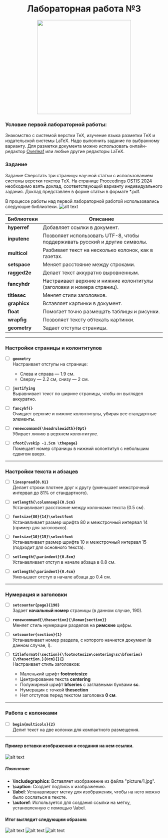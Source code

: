 <h1 align="center"
">Лабораторная работа №3</h1>

<p align="center">
    <img src="Pictures/1.png" width="300" height="300">
</p>

### Условие первой лабораторной работы:
Знакомство с системой верстки TeX, изучение языка разметки TeX и издательской системы LaTeX. Надо выполнить задание по выбранному варианту. Для разметки документа можно использовать онлайн-редактор [Overleaf](https://www.overleaf.com) или любые другие редакторы LaTeX.
### Задание



Задание
Сверстать три страницы научной статьи с использованием системы верстки текстов TeX. На странице [Proceedings OSTIS 2024](https://proc.ostis.net/proc/Proceedings%20OSTIS-2024.pdf) необходимо взять доклад, соответствующий варианту индивидуального задания. Доклад представлен в форме статьи в формате *.pdf.

В процессе работы над первой лабораторной работой использовались следующие библиотеки.
![alt text](Pictures/2.png)


| Библиотеки | Описание |
|--------------|----------|
| **hyperref** | Добавляет ссылки в документ. |
| **inputenc** | Позволяет использовать UTF-8, чтобы поддерживать русский и другие символы. |
| **multicol** | Разбивает текст на несколько колонок, как в газетах. |
| **setspace** | Меняет расстояние между строками. |
| **ragged2e** | Делает текст аккуратно выровненным. |
| **fancyhdr** | Настраивает верхние и нижние колонтитулы (заголовки и номера страниц). |
| **titlesec** | Меняет стили заголовков. |
| **graphicx** | Вставляет картинки в документ. |
| **float**    | Помогает точно размещать таблицы и рисунки. |
| **wrapfig**  | Позволяет тексту обтекать картинки. |
| **geometry** | Задает отступы страницы. |



---

### Настройки страницы и колонтитулов

- [ ] **`geometry`**  
  Настраивает отступы на странице:  
  - Слева и справа — 1.9 см.  
  - Сверху — 2.2 см, снизу — 2 см.

- [ ] **`justifying`**  
  Выравнивает текст по ширине страницы, чтобы он выглядел аккуратно.

- [ ] **`fancyhf{}`**  
  Очищает верхние и нижние колонтитулы, убирая все стандартные элементы.

- [ ] **`renewcommand{\headrulewidth}{0pt}`**  
  Убирает линию в верхнем колонтитуле.

- [ ] **`cfoot{\vskip -1.5cm \thepage}`**  
  Помещает номер страницы в нижний колонтитул с небольшим сдвигом вверх.

---

### Настройки текста и абзацев

- [ ] **`linespread{0.81}`**  
  Делает строки плотнее друг к другу (уменьшает межстрочный интервал до 81% от стандартного).

- [ ] **`setlength{\columnsep}{0.5cm}`**  
  Устанавливает расстояние между колонками текста (0.5 см).

- [ ] **`fontsize{80}{14}\selectfont`**  
  Устанавливает размер шрифта 80 и межстрочный интервал 14 (пример для заголовков).

- [ ] **`fontsize{10}{15}\selectfont`**  
  Устанавливает размер шрифта 10 и межстрочный интервал 15 (подходит для основного текста).

- [ ] **`setlength{\parindent}{0.8cm}`**  
  Устанавливает отступ в начале абзаца в 0.8 см.  

- [ ] **`setlength{\parindent}{0.4cm}`**  
  Уменьшает отступ в начале абзаца до 0.4 см.

---

### Нумерация и заголовки

- [ ] **`setcounter{page}{190}`**  
  Задает **начальный номер** страницы (в данном случае, 190).

- [ ] **`renewcommand{\thesection}{\Roman{section}}`**  
  Меняет стиль нумерации разделов на **римские** цифры.

- [ ] **`setcounter{section}{1}`**  
  Устанавливает номер раздела, с которого начнется документ (в данном случае, I).

- [ ] **`titleformat{\section}{\footnotesize\centering\sc\bfseries}{\thesection.}{0cm}{}{}`**  
  Настраивает стиль заголовков:  
  - Маленький шрифт **footnotesize**
  - Центрирование текста **centering**  
  - Полужирный шрифт **bfseries** с заглавными буквами **sc**.  
  - Нумерация с точкой **thesection**
  - Нет отступов перед текстом заголовка **0 см**.

---

### Работа с колонками

- [ ] **`begin{multicols}{2}`**  
  Делит текст на две колонки для компактного размещения.

---
#### Пример вставки изображения и создания на нем ссылки.
![alt text](Pictures/4.png)
##### Пояснение

- **\includegraphics**: Вставляет изображение из файла "picture/1.jpg".
- **\caption**: Создает подпись к изображению.
- **\label**: Устанавливает метку для изображения, чтобы на него можно было сослаться в тексте.
- **\autoref**: Используется для создания ссылки на метку, установленную с помощью \label.


#### Итог выглядит следующим образом:
![alt text](Pictures/5.png)
![alt text](Pictures/6.png)
![alt text](Pictures/7.png)

